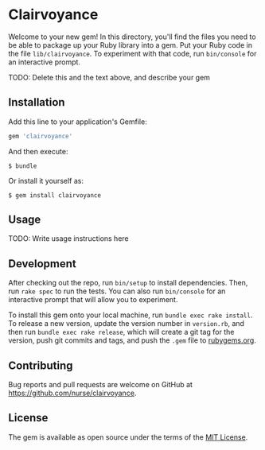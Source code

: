 # Clairvoyance

Welcome to your new gem! In this directory, you'll find the files you need to be able to package up your Ruby library into a gem. Put your Ruby code in the file `lib/clairvoyance`. To experiment with that code, run `bin/console` for an interactive prompt.

TODO: Delete this and the text above, and describe your gem

## Installation

Add this line to your application's Gemfile:

```ruby
gem 'clairvoyance'
```

And then execute:

    $ bundle

Or install it yourself as:

    $ gem install clairvoyance

## Usage

TODO: Write usage instructions here

## Development

After checking out the repo, run `bin/setup` to install dependencies. Then, run `rake spec` to run the tests. You can also run `bin/console` for an interactive prompt that will allow you to experiment.

To install this gem onto your local machine, run `bundle exec rake install`. To release a new version, update the version number in `version.rb`, and then run `bundle exec rake release`, which will create a git tag for the version, push git commits and tags, and push the `.gem` file to [rubygems.org](https://rubygems.org).

## Contributing

Bug reports and pull requests are welcome on GitHub at https://github.com/nurse/clairvoyance.

## License

The gem is available as open source under the terms of the [MIT License](http://opensource.org/licenses/MIT).
